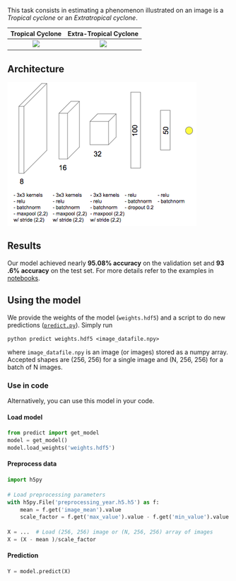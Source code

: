 This task consists in estimating a phenomenon illustrated on an image is a 
*Tropical cyclone* or an *Extratropical cyclone*.

Tropical Cyclone    |  Extra-Tropical Cyclone
:------------------:|:-------------------------:
![](../../assets/TC.gif)  |  ![](../../assets/xTC.gif)

## Architecture

![](../../assets/tcxtc_net.png)

## Results
Our model achieved nearly **95.08% accuracy** on the validation set and **93
.6% accuracy** on the test set. For more details refer to the examples in 
[notebooks](notebooks).

## Using the model

We provide the weights of the model (`weights.hdf5`) and a script to do new 
predictions ([`predict.py`](predict.py)). Simply run

```
python predict weights.hdf5 <image_datafile.npy>
```

where `image_datafile.npy` is an image (or images) stored as a numpy array. 
Accepted shapes are (256, 256) for a single image and (N, 256, 256) for a 
batch of N images.

### Use in code
Alternatively, you can use this model in your code.

#### Load model

```python
from predict import get_model
model = get_model()
model.load_weights('weights.hdf5')
```

#### Preprocess data

```python
import h5py

# Load preprocessing parameters
with h5py.File('preprocessing_year.h5.h5') as f:
    mean = f.get('image_mean').value
    scale_factor = f.get('max_value').value - f.get('min_value').value

X = ...  # Load (256, 256) image or (N, 256, 256) array of images
X = (X - mean )/scale_factor
```

#### Prediction

```python
Y = model.predict(X)
```